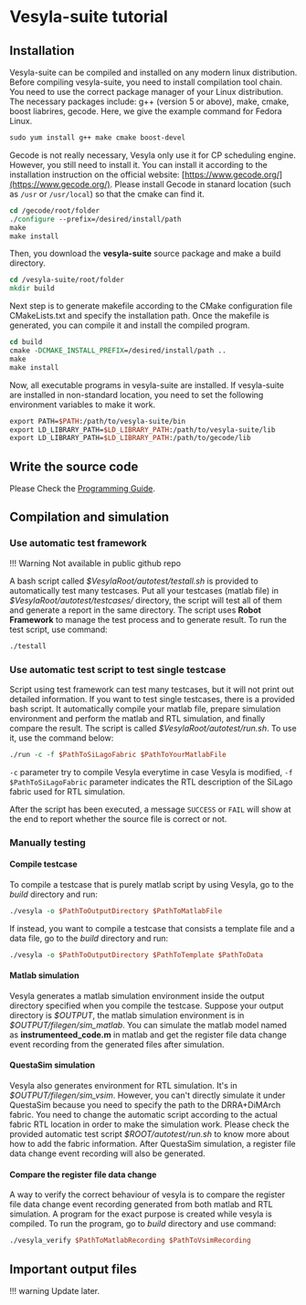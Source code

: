 # Vesyla-suite tutorial

## Installation

Vesyla-suite can be compiled and installed on any modern linux distribution. Before compiling vesyla-suite, you need to install compilation tool chain. You need to use the correct package manager of your Linux distribution. The necessary packages include: g++ (version 5 or above), make, cmake, boost liabrires, gecode. Here, we give the example command for Fedora Linux.

```tcl
sudo yum install g++ make cmake boost-devel
```

Gecode is not really necessary, Vesyla only use it for CP scheduling engine. However, you still need to install it. You can install it according to the installation instruction on the official website: [https://www.gecode.org/](https://www.gecode.org/). Please install Gecode in stanard location (such as `/usr` or `/usr/local`) so that the cmake can find it.

```tcl
cd /gecode/root/folder
./configure --prefix=/desired/install/path
make
make install
```

Then, you download the **vesyla-suite** source package and make a build directory.

```tcl
cd /vesyla-suite/root/folder
mkdir build
```

Next step is to generate makefile according to the CMake configuration file CMakeLists.txt and specify the installation path. Once the makefile is generated, you can compile it and install the compiled program.

```tcl
cd build
cmake -DCMAKE_INSTALL_PREFIX=/desired/install/path ..
make
make install
```

Now, all executable programs in vesyla-suite are installed. If vesyla-suite are installed in non-standard location, you need to set the following environment variables to make it work.

```tcl
export PATH=$PATH:/path/to/vesyla-suite/bin
export LD_LIBRARY_PATH=$LD_LIBRARY_PATH:/path/to/vesyla-suite/lib
export LD_LIBRARY_PATH=$LD_LIBRARY_PATH:/path/to/gecode/lib
```

## Write the source code

Please Check the [Programming Guide](../ProgrammingGuide/).

## Compilation and simulation

### Use automatic test framework

!!! Warning
	Not available in public github repo

A bash script called *\$VesylaRoot/autotest/testall.sh* is provided to automatically test many testcases. Put all your testcases (matlab file) in *\$VesylaRoot/autotest/testcases/* directory, the script will test all of them and generate a report in the same directory. The script uses **Robot Framework** to manage the test process and to generate result. To run the test script, use command:

```tcl
./testall
```

### Use automatic test script to test single testcase
Script using test framework can test many testcases, but it will not print out detailed information. If you want to test single testcases, there is a provided bash script. It automatically compile your matlab file, prepare simulation environment and perform the matlab and RTL simulation, and finally compare the result. The script is called *\$VesylaRoot/autotest/run.sh*. To use it, use the command below:

```tcl
./run -c -f $PathToSiLagoFabric $PathToYourMatlabFile
```

```-c``` parameter try to compile Vesyla everytime in case Vesyla is modified, ```-f $PathToSiLagoFabric``` parameter indicates the RTL description of the SiLago fabric used for RTL simulation.

After the script has been executed, a message ```SUCCESS``` or ```FAIL``` will show at the end to report whether the source file is correct or not.

### Manually testing

#### Compile testcase

To compile a testcase that is purely matlab script by using Vesyla, go to the *build* directory and run:

```tcl
./vesyla -o $PathToOutputDirectory $PathToMatlabFile
```

If instead, you want to compile a testcase that consists a template file and a data file, go to the *build* directory and run:

```tcl
./vesyla -o $PathToOutputDirectory $PathToTemplate $PathToData
```

#### Matlab simulation

Vesyla generates a matlab simulation environment inside the output directory specified when you compile the testcase. Suppose your output directory is *\$OUTPUT*, the matlab simulation environment is in *\$OUTPUT/filegen/sim_matlab*. You can simulate the matlab model named as **instrumenteed_code.m** in matlab and get the register file data change event recording from the generated files after simulation.

#### QuestaSim simulation

Vesyla also generates environment for RTL simulation. It's in *\$OUTPUT/filegen/sim_vsim*. However, you can't directly simulate it under QuestaSim because you need to specify the path to the DRRA+DiMArch fabric. You need to change the automatic script according to the actual fabric RTL location in order to make the simulation work. Please check the provided automatic test script *\$ROOT/autotest/run.sh* to know more about how to add the fabric information. After QuestaSim simulation, a register file data change event recording will also be generated.

#### Compare the register file data change

A way to verify the correct behaviour of vesyla is to compare the register file data change event recording generated from both matlab and RTL simulation. A program for the exact purpose is created while vesyla is compiled. To run the program, go to *build* directory and use command:

```tcl
./vesyla_verify $PathToMatlabRecording $PathToVsimRecording
```

## Important output files

!!! warning
    Update later.
